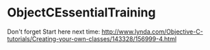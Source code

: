 # ObjectCEssentialTraining



Don't forget
Start here next time:
http://www.lynda.com/Objective-C-tutorials/Creating-your-own-classes/143328/156999-4.html

